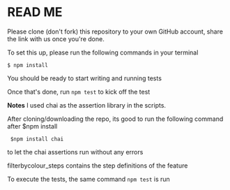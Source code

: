 # READ ME

Please clone (don't fork) this repository to your own GitHub account, share the link with us once you're done.

To set this up, please run the following commands in your terminal

    $ npm install

You should be ready to start writing and running tests

Once that's done, run ```npm test``` to kick off the test


**Notes**
I used chai as the assertion library in the scripts. 

After cloning/downloading the repo, its good to run the following command after $npm install

     $npm install chai
     
to let the chai assertions run without any errors

filterbycolour_steps contains the step definitions of the feature

To execute the tests, the same command ```npm test``` is run